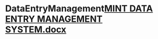 # DataEntryManagement[MINT DATA ENTRY MANAGEMENT SYSTEM.docx](https://github.com/user-attachments/files/17383188/MINT.DATA.ENTRY.MANAGEMENT.SYSTEM.docx)
